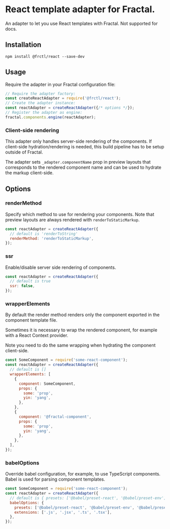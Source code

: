 # React template adapter for Fractal.

An adapter to let you use React templates with Fractal. Not supported for docs.

## Installation
```
npm install @frctl/react --save-dev
```

## Usage
Require the adapter in your Fractal configuration file:
```js
// Require the adapter factory:
const createReactAdapter = require('@frctl/react');
// Create the adapter instance:
const reactAdapter = createReactAdapter({/* options */});
// Register the adapter as engine:
fractal.components.engine(reactAdapter);
```

### Client-side rendering

This adapter only handles server-side rendering of the components. If client-side hydration/rendering is needed, this build pipeline has to be setup outside of Fractal.

The adapter sets `_adapter.componentName` prop in preview layouts that corresponds to the rendered component name and can be used to hydrate the markup client-side.

## Options

### renderMethod

Specify which method to use for rendering your components. Note that preview layouts are always rendered with `renderToStaticMarkup`.

```js
const reactAdapter = createReactAdapter({
  // default is 'renderToString'
  renderMethod: 'renderToStaticMarkup',
});
```

### ssr

Enable/disable server side rendering of components.

```js
const reactAdapter = createReactAdapter({
  // default is true
  ssr: false,
});
```

### wrapperElements

By default the render method renders only the component exported in the component template file.

Sometimes it is necessary to wrap the rendered component, for example with a React Context provider.

Note you need to do the same wrapping when hydrating the component client-side.

```js
const SomeComponent = require('some-react-component');
const reactAdapter = createReactAdapter({
  // default is []
  wrapperElements: [
    {
      component: SomeComponent,
      props: {
        some: 'prop',
        yin: 'yang',
      },
    },
    {
      component: '@fractal-component',
      props: {
        some: 'prop',
        yin: 'yang',
      },
    },
  ],
});
```

### babelOptions

Override babel configuration, for example, to use TypeScript components. Babel is used for parsing component templates.
```js
const SomeComponent = require('some-react-component');
const reactAdapter = createReactAdapter({
  // default is { presets: ['@babel/preset-react', '@babel/preset-env'] }
  babelOptions: {
    presets: ['@babel/preset-react', '@babel/preset-env', '@babel/preset-typescript'],
    extensions: ['.js', '.jsx', '.ts', '.tsx'],
  },
});
```
